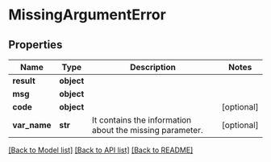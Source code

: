 # MissingArgumentError


## Properties
Name | Type | Description | Notes
------------ | ------------- | ------------- | -------------
**result** | **object** |  | 
**msg** | **object** |  | 
**code** | **object** |  | [optional] 
**var_name** | **str** | It contains the information about the missing parameter.  | [optional] 

[[Back to Model list]](../README.md#documentation-for-models) [[Back to API list]](../README.md#documentation-for-api-endpoints) [[Back to README]](../README.md)


